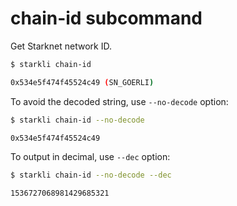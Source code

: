 # chain-id subcommand

Get Starknet network ID.

```bash
$ starkli chain-id

0x534e5f474f45524c49 (SN_GOERLI)
```

To avoid the decoded string, use `--no-decode` option:

```bash
$ starkli chain-id --no-decode

0x534e5f474f45524c49
```

To output in decimal, use `--dec` option:

```bash
$ starkli chain-id --no-decode --dec

1536727068981429685321
```
